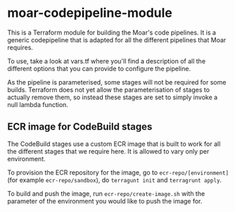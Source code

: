 # moar-codepipeline-module

This is a Terraform module for building the Moar's code pipelines. It is a generic codepipeline that
is adapted for all the different pipelines that Moar requires.

To use, take a look at vars.tf where you'll find a description of all the different options that you can
provide to configure the pipeline.

As the pipeline is parameterised, some stages will not be required for some builds. Terraform does not
yet allow the parameterisation of stages to actually remove them, so instead these stages are set to
simply invoke a null lambda function.

## ECR image for CodeBuild stages

The CodeBuild stages use a custom ECR image that is built to work for all the different stages that
we require here. It is allowed to vary only per environment.

To provision the ECR repository for the image, go to `ecr-repo/[environment]` (for example `ecr-repo/sandbox`),
do `terragunt init` and `terragrunt apply`.

To build and push the image, run `ecr-repo/create-image.sh` with the parameter of the environment you
would like to push the image for.
